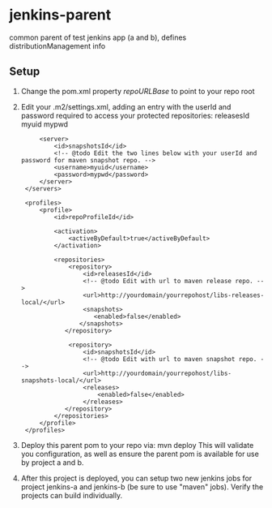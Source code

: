 jenkins-parent
==============

common parent of test jenkins app (a and b), defines distributionManagement info


Setup
-----
1. Change the pom.xml property *repoURLBase* to point to your repo root
2. Edit your .m2/settings.xml, adding an entry with the userId and password required to access your protected repositories:
        <servers>
            <server>
                <id>releasesId</id>
                <!-- @todo Edit the two lines below with your userId and password for maven release repo. -->
                <username>myuid</username>
                <password>mypwd</password>
            </server>

            <server>
                <id>snapshotsId</id>
                <!-- @todo Edit the two lines below with your userId and password for maven snapshot repo. -->
                <username>myuid</username>
                <password>mypwd</password>
            </server>
        </servers>

        <profiles>
            <profile>
                <id>repoProfileId</id>

                <activation>
                    <activeByDefault>true</activeByDefault>
                </activation>

                <repositories>
                    <repository>
                        <id>releasesId</id>
                        <!-- @todo Edit with url to maven release repo. -->
                        <url>http://yourdomain/yourrepohost/libs-releases-local/</url>
                        <snapshots>
                           <enabled>false</enabled>
                       </snapshots>
                   </repository>

                    <repository>
                        <id>snapshotsId</id>
                        <!-- @todo Edit with url to maven snapshot repo. -->
                        <url>http://yourdomain/yourrepohost/libs-snapshots-local/</url>
                        <releases>
                            <enabled>false</enabled>
                        </releases>
                   </repository>
                </repositories>
            </profile>
        </profiles>
3. Deploy this parent pom to your repo via: mvn deploy
        This will validate you configuration, as well as ensure the parent pom is available for use by project a and b.
4. After this project is deployed, you can setup two new jenkins jobs for project jenkins-a and jenkins-b (be sure to use
"maven" jobs). Verify the projects can build individually.
